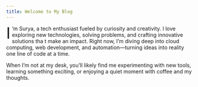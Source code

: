 ```yaml
---
title: Welcome to My Blog
---
```

<p>
<span style="font-size: 3em; float: left; line-height: 1; margin-right: 0.1em;">I</span>’m Surya, a tech enthusiast fueled by curiosity and creativity. I love exploring new technologies, solving problems, and crafting innovative solutions tha t make an impact. Right now, I’m diving deep into cloud computing, web development, and automation—turning ideas into reality one line of code at a time.
</p>

When I’m not at my desk, you’ll likely find me experimenting with new tools, learning something exciting, or enjoying a quiet moment with coffee and my thoughts.
